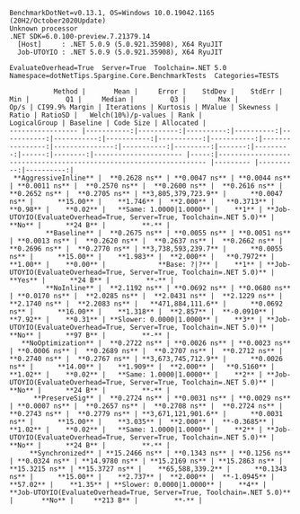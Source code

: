 
    BenchmarkDotNet=v0.13.1, OS=Windows 10.0.19042.1165 (20H2/October2020Update)
    Unknown processor
    .NET SDK=6.0.100-preview.7.21379.14
      [Host]     : .NET 5.0.9 (5.0.921.35908), X64 RyuJIT
      Job-UTOYIO : .NET 5.0.9 (5.0.921.35908), X64 RyuJIT

    EvaluateOverhead=True  Server=True  Toolchain=.NET 5.0  
    Namespace=dotNetTips.Spargine.Core.BenchmarkTests  Categories=TESTS  

               Method |       Mean |     Error |    StdDev |    StdErr |        Min |         Q1 |     Median |         Q3 |        Max |            Op/s | CI99.9% Margin | Iterations | Kurtosis | MValue | Skewness | Ratio | RatioSD |   Welch(10%)/p-values | Rank |                                                       LogicalGroup | Baseline | Code Size | Allocated |
    ----------------- |-----------:|----------:|----------:|----------:|-----------:|-----------:|-----------:|-----------:|-----------:|----------------:|---------------:|-----------:|---------:|-------:|---------:|------:|--------:|---------------------- |-----:|------------------------------------------------------------------- |--------- |----------:|----------:|
     **AggressiveInline** |  **0.2628 ns** | **0.0047 ns** | **0.0044 ns** | **0.0011 ns** |  **0.2570 ns** |  **0.2600 ns** |  **0.2616 ns** |  **0.2652 ns** |  **0.2705 ns** | **3,805,379,723.9** |      **0.0047 ns** |      **15.00** |    **1.746** |  **2.000** |   **0.3713** |  **0.98** |    **0.02** |   **Same: 1.0000|1.0000** |    **1** | **Job-UTOYIO(EvaluateOverhead=True, Server=True, Toolchain=.NET 5.0)** |       **No** |      **24 B** |         **-** |
             **Baseline** |  **0.2675 ns** | **0.0055 ns** | **0.0051 ns** | **0.0013 ns** |  **0.2620 ns** |  **0.2637 ns** |  **0.2662 ns** |  **0.2696 ns** |  **0.2770 ns** | **3,738,593,239.7** |      **0.0055 ns** |      **15.00** |    **1.983** |  **2.000** |   **0.7972** |  **1.00** |    **0.00** |             **Base: ?|?** |    **1** | **Job-UTOYIO(EvaluateOverhead=True, Server=True, Toolchain=.NET 5.0)** |      **Yes** |      **24 B** |         **-** |
             **NoInline** |  **2.1192 ns** | **0.0692 ns** | **0.0680 ns** | **0.0170 ns** |  **2.0285 ns** |  **2.0431 ns** |  **2.1229 ns** |  **2.1740 ns** |  **2.2083 ns** |   **471,884,111.6** |      **0.0692 ns** |      **16.00** |    **1.318** |  **2.857** |  **-0.0910** |  **7.92** |    **0.31** | **Slower: 0.0000|1.0000** |    **3** | **Job-UTOYIO(EvaluateOverhead=True, Server=True, Toolchain=.NET 5.0)** |       **No** |      **97 B** |         **-** |
       **NoOptimization** |  **0.2722 ns** | **0.0026 ns** | **0.0023 ns** | **0.0006 ns** |  **0.2689 ns** |  **0.2707 ns** |  **0.2712 ns** |  **0.2740 ns** |  **0.2767 ns** | **3,673,745,712.9** |      **0.0026 ns** |      **14.00** |    **1.909** |  **2.000** |   **0.5160** |  **1.02** |    **0.02** |   **Same: 1.0000|1.0000** |    **2** | **Job-UTOYIO(EvaluateOverhead=True, Server=True, Toolchain=.NET 5.0)** |       **No** |      **24 B** |         **-** |
          **PreserveSig** |  **0.2724 ns** | **0.0031 ns** | **0.0029 ns** | **0.0007 ns** |  **0.2657 ns** |  **0.2708 ns** |  **0.2724 ns** |  **0.2743 ns** |  **0.2779 ns** | **3,671,121,901.6** |      **0.0031 ns** |      **15.00** |    **3.035** |  **2.000** |  **-0.3685** |  **1.02** |    **0.02** |   **Same: 1.0000|1.0000** |    **2** | **Job-UTOYIO(EvaluateOverhead=True, Server=True, Toolchain=.NET 5.0)** |       **No** |      **24 B** |         **-** |
         **Synchronized** | **15.2466 ns** | **0.1343 ns** | **0.1256 ns** | **0.0324 ns** | **14.9780 ns** | **15.2169 ns** | **15.2863 ns** | **15.3215 ns** | **15.3727 ns** |    **65,588,339.2** |      **0.1343 ns** |      **15.00** |    **2.737** |  **2.000** |  **-1.0945** | **57.02** |    **1.35** | **Slower: 0.0000|1.0000** |    **4** | **Job-UTOYIO(EvaluateOverhead=True, Server=True, Toolchain=.NET 5.0)** |       **No** |     **213 B** |         **-** |
